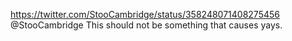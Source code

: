 https://twitter.com/StooCambridge/status/358248071408275456 @StooCambridge This should not be something that causes yays.